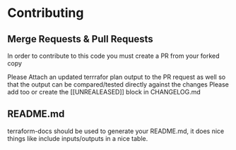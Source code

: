 # Contributing

## Merge Requests & Pull Requests

In order to contribute to this code you must create a PR from your forked copy

Please Attach an updated terrrafor plan output to the PR request as well so that the output can be compared/tested directly against the changes
Please add too or create the [[UNREALEASED]] block in CHANGELOG.md

## README.md

terraform-docs should be used to generate your README.md, it does nice things like include inputs/outputs in a nice table.